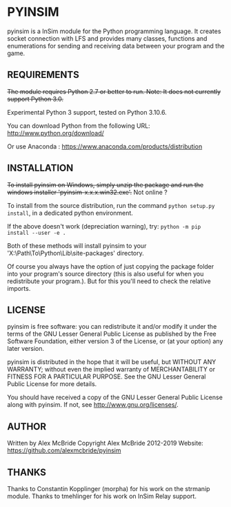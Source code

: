 # PYINSIM

pyinsim is a InSim module for the Python programming language. It creates 
socket connection with LFS and provides many classes, functions and 
enumerations for sending and receiving data between your program and the game.

## REQUIREMENTS

~~The module requires Python 2.7 or better to run. Note: It does not currently 
support Python 3.0.~~ 

Experimental Python 3 support, tested on Python 3.10.6.

You can download Python from the following URL:
http://www.python.org/download/

Or use Anaconda : 
https://www.anaconda.com/products/distribution

## INSTALLATION

~~To install pyinsim on Windows, simply unzip the package and run the windows
installer 'pyinsim-x.x.x.win32.exe'.~~ Not online ? 

To install from the source distribution, run the command 
```python setup.py install```, in a dedicated python environment. 

If the above doesn't work (depreciation warning), try: ```python -m pip install --user -e .```


Both of these methods will install pyinsim to your 
'X:\Path\To\Python\Lib\site-packages' directory. 

Of course you always have the option of just copying the package folder into 
your program's source directory (this is also useful for when you redistribute
your program.). But for this you'll need to check the relative imports. 

## LICENSE

pyinsim is free software: you can redistribute it and/or modify it under the 
terms of the GNU Lesser General Public License as published by the Free 
Software Foundation, either version 3 of the License, or (at your option) any 
later version.

pyinsim is distributed in the hope that it will be useful, but WITHOUT ANY 
WARRANTY; without even the implied warranty of MERCHANTABILITY or FITNESS FOR 
A PARTICULAR PURPOSE.  See the GNU Lesser General Public License for more 
details.

You should have received a copy of the GNU Lesser General Public License along 
with pyinsim. If not, see <http://www.gnu.org/licenses/>.

## AUTHOR

Written by Alex McBride
Copyright Alex McBride 2012-2019
Website: https://github.com/alexmcbride/pyinsim

## THANKS

Thanks to Constantin Kopplinger (morpha) for his work on the strmanip module.
Thanks to tmehlinger for his work on InSim Relay support.

